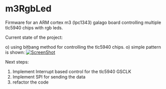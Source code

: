 m3RgbLed
========

Firmware for an ARM cortex m3 (lpc1343) galago board controlling multiple tlc5940 chips with rgb leds.

Current state of the project:

o) using bitbang method for controlling the tlc5940 chips.
o) simple pattern is shown: 
[![ScreenShot](https://raw.github.com/GabLeRoux/WebMole/master/ressources/WebMole_Youtube_Video.png)](http://www.youtube.com/watch?v=SP51AXibXsw)

Next steps:

1) Implement Interrupt based control for the tlc5940 GSCLK
2) Implement SPI for sending the data
3) refactor the code
